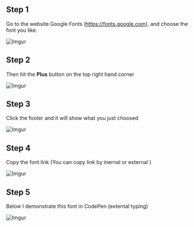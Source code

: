 ## Step 1
Go to the website Google Fonts (<https://fonts.google.com>), and choose the font you like.

![Imgur](https://i.imgur.com/HMEB6Jw.png )
## Step 2 
Then hit the **Plus** button on the top right hand corner

![Imgur](https://i.imgur.com/8Q6iGO1.png )
## Step 3
Click the footer and it will show what you just choosed

![Imgur](https://i.imgur.com/VVXcKvt.png )
## Step 4
Copy the font link (You can copy link by inernal or external )

![Imgur](https://i.imgur.com/DZM43bU.png )
## Step 5 
Below I demonstrate this font in CodePen (external typing)

![Imgur](https://i.imgur.com/lEy1PFO.png )
